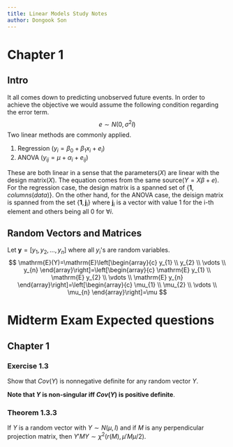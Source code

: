 ```yaml
---
title: Linear Models Study Notes
author: Dongook Son
---
```


# Chapter 1

## Intro

It all comes down to predicting unobserved future events. In order to achieve the objective we would assume the following condition regarding the error term.
$$
 e \sim N(0, \sigma^2I)
$$
Two linear methods are commonly applied.

1. Regression ($y_i = \beta_0 + \beta_1 x_i + e_i$)
2. ANOVA ($y_{ij} = \mu + \alpha _i + e_{ij}$)

These are both linear in a sense that the parameters($X$) are linear with the design matrix($X$). The equation comes from the same source($Y= X\beta + e$). For the regression case, the design matrix is a spanned set of {$\mathbf{1}, columns(data)$}. On the other hand, for the ANOVA case, the deisign matrix is spanned from the set {$\mathbf{1}, \mathbf{j}_i$} where $\mathbf{j}_i$ is a vector with value 1 for the i-th element and others being all 0 for $\forall i$. 

## Random Vectors and Matrices

Let $\mathbf{y} = [y_1, y_2, …, y_n]$ where all $y_i$'s are random variables. 
$$
\mathrm{E}(Y)=\mathrm{E}\left[\begin{array}{c}
y_{1} \\
y_{2} \\
\vdots \\
y_{n}
\end{array}\right]=\left[\begin{array}{c}
\mathrm{E} y_{1} \\
\mathrm{E} y_{2} \\
\vdots \\
\mathrm{E} y_{n}
\end{array}\right]=\left[\begin{array}{c}
\mu_{1} \\
\mu_{2} \\
\vdots \\
\mu_{n}
\end{array}\right]=\mu
$$




# Midterm Exam Expected questions


## Chapter 1

### Exercise 1.3

Show that $Cov(Y)$ is nonnegative definite for any random vector $Y$. 

**Note that $Y$ is non-singular iff $Cov(Y)$ is positive definite**. 

### Theorem 1.3.3

If $Y$ is a random vector with $Y \sim N(\mu, I)$ and if $M$ is any perpendicular projection matrix, then $Y' MY \sim \chi^2 (r(M), \mu' M \mu /2)$. 